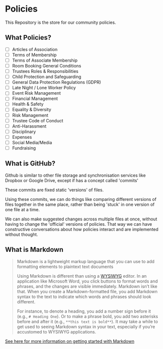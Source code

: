 # Policies

This Repository is the store for our community policies. 

## What Policies?

- [ ] Articles of Association
- [ ] Terms of Membership
- [ ] Terms of Associate Membership
- [ ] Room Booking General Conditions
- [ ] Trustees Roles & Responsibilities
- [ ] Child Protection and Safeguarding
- [ ] General Data Protection Regulations (GDPR)
- [ ] Late Night / Lone Worker Policy
- [ ] Event Risk Management
- [ ] Financial Management
- [ ] Health & Safety
- [ ] Equality & Diversity
- [ ] Risk Management
- [ ] Trustee Code of Conduct
- [ ] Anti-Harassment
- [ ] Disciplinary
- [ ] Expenses
- [ ] Social Media/Media
- [ ] Fundraising

## What is GitHub?

Github is similar to other file storage and synchronisation services like Dropbox or Google Drive, except if has a concept called 'commits'

These commits are fixed static 'versions' of files.

Using these commits, we can do things like comparing different versions of files together in the same place, rather than being 'stuck' in one version of one file at a time. 

We can also make suggested changes across multiple files at once, without having to change the 'official' versions of policies. That way we can have constructive conversations about how policies interact and are implemented without thought.

## What is Markdown

> Markdown is a lightweight markup language that you can use to add formatting elements to plaintext text documents
>
> Using Markdown is different than using a [WYSIWYG](https://en.wikipedia.org/wiki/WYSIWYG) editor. In an application like Microsoft Word, you click buttons to  format words and phrases, and the changes are visible immediately.  Markdown isn’t like that. When you create a Markdown-formatted file, you add Markdown syntax to the text to indicate which words and phrases  should look different.
>
> For instance, to denote a heading, you add a number sign before it (e.g., `# Heading One`). Or to make a phrase bold, you add two asterisks before and after it (e.g., `**this text is bold**`). It may take a while to get used to seeing Markdown syntax in your text, especially if you’re accustomed to WYSIWYG applications. 

[See here for more information on getting started with Markdown](https://www.markdownguide.org/getting-started/)



